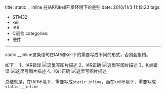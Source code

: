 title: static  __inline 在IAR和keil开发环境下的差别
date: 2016/11/3 11:19:23
tags:
- STM32
- keil
- IAR
- C语言
categories:
- 硬件
---

static  __inline这条语句在IAR和Keil下的需要写成不同的形式，否则会报错。

<!-- more -->

如下：
1、IAR错误
![这里写图片描述](http://img.blog.csdn.net/20161029185507754)
2、IAR正确
![这里写图片描述](http://img.blog.csdn.net/20161029185541584)
3、Keil错误
![这里写图片描述](http://img.blog.csdn.net/20161029185550240)
4、Keil正确
![这里写图片描述](http://img.blog.csdn.net/20161029185556693)

总结就是，在IAR环境下，需要写成`static inline`，而在keil环境下，需要写成`static __inline`
